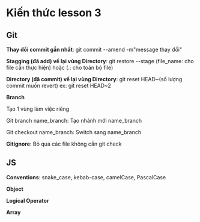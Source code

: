 # Kiến thức lesson 3

## Git

**Thay đổi commit gần nhất**: git commit --amend -m"message thay đổi"

**Stagging (đã add) về lại vùng Directory**: git restore --stage (file_name: cho file cần thực hiện) hoặc (.: cho toàn bộ file)

**Directory (đã commit) về lại vùng Directory**: git reset HEAD~(số lượng commit muốn revert) ex: git reset HEAD~2

**Branch**

Tạo 1 vùng làm việc riêng

Git branch name_branch: Tạo nhánh mới name_branch

Git checkout name_branch: Switch sang name_branch

**Gitignore**: Bỏ qua các file không cần git check

## JS

**Conventions**: snake_case, kebab-case, camelCase, PascalCase

**Object**

**Logical Operator**

**Array**
